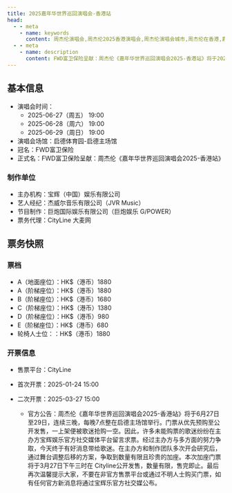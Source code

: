 ```yaml
---
title: 2025嘉年华世界巡回演唱会-香港站
head:
  - - meta
    - name: keywords
      content: 周杰伦演唱会,周杰伦2025香港演唱会,周杰伦演唱会城市,周杰伦在香港,嘉年华演唱会香港制作团队名单,啟德體育園演唱會,FWD富衛保險演唱會
  - - meta
    - name: description
      content: FWD富卫保险呈献：周杰伦《嘉年华世界巡回演唱会2025-香港站》将于2025年6月27-29日在启德体育园-启德主场馆连续三晚举行。门票价格从HK$680至HK$1880不等，通过CityLine平台发售。首轮开票时间2025年1月24日15:00，第二轮加座开票时间2025年3月27日15:00。
---
```


## 基本信息
- 演唱会时间：
    - 2025-06-27（周五） 19:00
    - 2025-06-28（周六） 19:00
    - 2025-06-29（周日） 19:00
- 演唱会场馆：启德体育园-启德主场馆
- 冠名：FWD富卫保险
- 正式名：FWD富卫保险呈献：周杰伦《嘉年华世界巡回演唱会2025-香港站》

### 制作单位
- 主办机构：宝辉（中国）娱乐有限公司
- 艺人经纪：杰威尔音乐有限公司（JVR Music）
- 节目制作：巨炮国际娱乐有限公司（巨炮娱乐 G/POWER）
- 票务代理：CityLine 大麦网

## 票务快照
### 票档
- A（地面座位）：HK$（港币）1880
- A（阶梯座位）：HK$（港币）1880
- B（阶梯座位）：HK$（港币）1680
- C（阶梯座位）：HK$（港币）1380
- D（阶梯座位）：HK$（港币）980
- E（阶梯座位）：HK$（港币）680
- 轮椅人士位：：HK$（港币）1880
### 开票信息
- 售票平台：CityLine

- 首次开票：2025-01-24 15:00
- 二次开票：2025-03-27 15:00
    - 官方公告：周杰伦《嘉年华世界巡回演唱会2025-香港站》将于6月27日至29日，连续三晚，每晚7点整在启德主场馆举行。门票从优先预购至公开发售，一上架便被歌迷抢购一空。因此，许多未能购票的歌迷纷纷在主办方宝辉娱乐官方社交媒体平台留言求票。经过主办方与多方面的努力争取，今天终于有好消息带给歌迷。在主办方和制作团队多次开会研究后，通过舞台调整后移的方案，争取到数量有限且珍贵的加座。本次加座门票将于3月27日下午三时在 Cityline公开发售，数量有限，售完即止。最后再次温馨提示大家，不要在非官方售票平台或通过不明人士购买门票，如有任何官方新消息将通过宝辉乐官方社交媒公布。